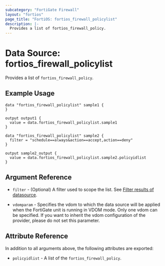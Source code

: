 ```yaml
---
subcategory: "FortiGate Firewall"
layout: "fortios"
page_title: "FortiOS: fortios_firewall_policylist"
description: |-
  Provides a list of fortios_firewall_policy.
---
```


# Data Source: fortios_firewall_policylist
Provides a list of `fortios_firewall_policy`.

## Example Usage

```hcl
data "fortios_firewall_policylist" sample1 {
}

output output1 {
  value = data.fortios_firewall_policylist.sample1
}

data "fortios_firewall_policylist" sample2 {
  filter = "schedule==always&action==accept,action==deny"
}

output sample2_output {
  value = data.fortios_firewall_policylist.sample2.policyidlist
}
```

## Argument Reference

* `filter` - (Optional) A filter used to scope the list. See [Filter results of datasource](https://registry.terraform.io/providers/poroping/fortios/latest/docs/guides/fgt_filter).

* `vdomparam` - Specifies the vdom to which the data source will be applied when the FortiGate unit is running in VDOM mode. Only one vdom can be specified. If you want to inherit the vdom configuration of the provider, please do not set this parameter.

## Attribute Reference

In addition to all arguments above, the following attributes are exported:

* `policyidlist` -  A list of the `fortios_firewall_policy`.

